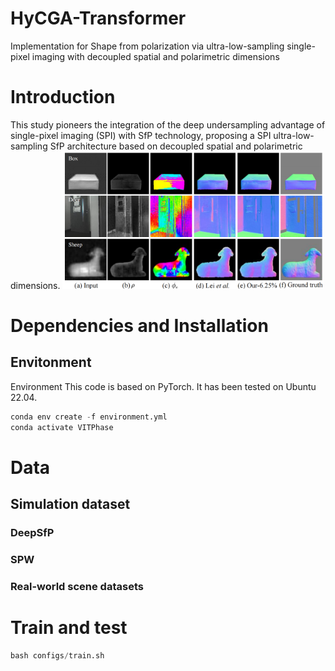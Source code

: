 # HyCGA-Transformer
Implementation for Shape from polarization via ultra-low-sampling single-pixel imaging with decoupled spatial and polarimetric dimensions

# Introduction
This study pioneers the integration of the deep undersampling advantage of single-pixel imaging (SPI) with SfP technology, proposing a SPI ultra-low-sampling SfP architecture based on decoupled spatial and polarimetric dimensions.
<img src="figures/material.png" height="220px"/> 
# Dependencies and Installation
## Envitonment
Environment This code is based on PyTorch. It has been tested on Ubuntu 22.04.

```python
conda env create -f environment.yml
conda activate VITPhase
```

# Data
## Simulation dataset
### DeepSfP
### SPW
### Real-world scene datasets
# Train and test
```python
bash configs/train.sh
```


